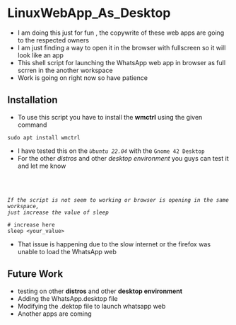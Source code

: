 # LinuxWebApp_As_Desktop
* I am doing this just for fun , the copywrite of these web apps are going to the respected owners
* I am just finding a way to open it in the browser with fullscreen so it will look like an app
* This shell script for launching the WhatsApp web app in browser as full scrren in the another workspace 
* Work is going on right now so have patience

## Installation
* To use this script you have to install the __wmctrl__ using the given command
``` 
sudo apt install wmctrl
``` 

* I have tested this on the _`Ubuntu 22.04`_ with the `Gnome 42 Desktop`
* For the other _distros_ and other _desktop environment_ you guys can test it and let me know
<br/>
<br/>

_`If the script is not seem to working or browser is opening in the same workspace,`_<br/>
_`just increase the value of sleep`_
<br/>

``` 
# increase here
sleep <your_value>
```
* That issue is happening due to the slow internet or the firefox was unable to load the WhatsApp web
## Future Work
* testing on other __distros__ and other __desktop environment__
* Adding the WhatsApp.desktop file 
* Modifying the .dektop file to launch whatsapp web
* Another apps are coming 
